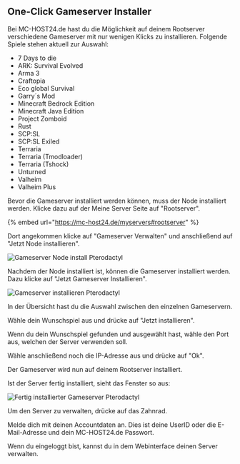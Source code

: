 ## One-Click Gameserver Installer

Bei MC-HOST24.de hast du die Möglichkeit auf deinem Rootserver verschiedene Gameserver mit nur wenigen Klicks zu installieren.
Folgende Spiele stehen aktuell zur Auswahl:

* 7 Days to die
* ARK: Survival Evolved
* Arma 3
* Craftopia
* Eco global Survival
* Garry´s Mod
* Minecraft Bedrock Edition
* Minecraft Java Edition
* Project Zomboid
* Rust
* SCP:SL
* SCP:SL Exiled
* Terraria
* Terraria (Tmodloader)
* Terraria (Tshock)
* Unturned
* Valheim
* Valheim Plus

Bevor die Gameserver installiert werden können, muss der Node installiert werden.
Klicke dazu auf der Meine Server Seite auf "Rootserver". 

{% embed url="https://mc-host24.de/myservers#rootserver" %}

Dort angekommen klicke auf "Gameserver Verwalten" und anschließend auf "Jetzt Node installieren".

![Gameserver Node install Pterodactyl](../../.gitbook/assets/Gamenode%20install.png)

Nachdem der Node installiert ist, können die Gameserver installiert werden.
Dazu klicke auf "Jetzt Gameserver Installieren".

![Gameserver installieren Pterodactyl](../../.gitbook/assets/gamenode-installiert.png)

In der Übersicht hast du die Auswahl zwischen den einzelnen Gameservern.

Wähle dein Wunschspiel aus und drücke auf "Jetzt installieren".

Wenn du dein Wunschspiel gefunden und ausgewählt hast, wähle den Port aus, welchen der Server verwenden soll.

Wähle anschließend noch die IP-Adresse aus und drücke auf "Ok".

Der Gameserver wird nun auf deinem Rootserver installiert.

Ist der Server fertig installiert, sieht das Fenster so aus:

![Fertig installierter Gameserver Pterodactyl](../../.gitbook/assets/fertig-installierter-gameserver.png)

Um den Server zu verwalten, drücke auf das Zahnrad.

Melde dich mit deinen Accountdaten an.
Dies ist deine UserID oder die E-Mail-Adresse und dein MC-HOST24.de Passwort.

Wenn du eingeloggt bist, kannst du in dem Webinterface deinen Server verwalten.